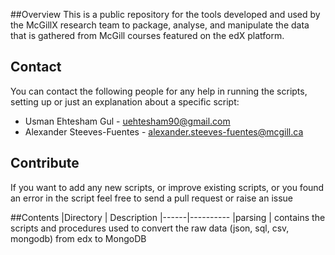 ##Overview
This is a public repository for the tools developed and used by the McGillX research team to package, analyse, and manipulate the data that is gathered from McGill courses featured on the edX platform.

## Contact

You can contact the following people for any help in running the scripts, setting up or just an explanation about a specific script:

* Usman Ehtesham Gul - uehtesham90@gmail.com
* Alexander Steeves-Fuentes - alexander.steeves-fuentes@mcgill.ca

## Contribute

If you want to add any new scripts, or improve existing scripts, or you found an error in the script feel free to send a pull request or raise an issue

##Contents
|Directory | Description
|------|----------
|parsing | contains the scripts and procedures used to convert the raw data (json, sql, csv, mongodb) from edx to MongoDB

